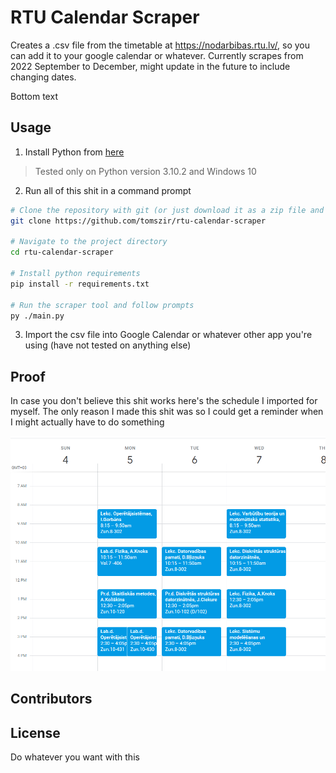 # RTU Calendar Scraper

Creates a .csv file from the timetable at https://nodarbibas.rtu.lv/, so you can add it to your google calendar or whatever. Currently scrapes from 2022 September to December, might update in the future to include changing dates.

Bottom text

## Usage

1. Install Python from [here](https://www.python.org/downloads/)

> Tested only on Python version 3.10.2 and Windows 10

2. Run all of this shit in a command prompt

```sh
# Clone the repository with git (or just download it as a zip file and extract)
git clone https://github.com/tomszir/rtu-calendar-scraper

# Navigate to the project directory
cd rtu-calendar-scraper

# Install python requirements
pip install -r requirements.txt

# Run the scraper tool and follow prompts
py ./main.py
```

3. Import the csv file into Google Calendar or whatever other app you're using (have not tested on anything else)

## Proof

In case you don't believe this shit works here's the schedule I imported for myself. The only reason I made this shit was so I could get a reminder when I might actually have to do something

![proof](./.assets/proof.png)

## Contributors

<!-- ALL-CONTRIBUTORS-LIST:START - Do not remove or modify this section -->
<!-- prettier-ignore-start -->
<!-- markdownlint-disable -->

<!-- markdownlint-restore -->
<!-- prettier-ignore-end -->

<!-- ALL-CONTRIBUTORS-LIST:END -->

## License

Do whatever you want with this

